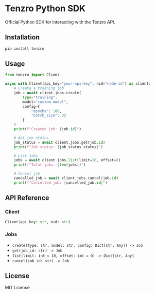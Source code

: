 # Tenzro Python SDK

Official Python SDK for interacting with the Tenzro API.

## Installation

```bash
pip install tenzro
```

## Usage

```python
from tenzro import Client

async with Client(api_key="your-api-key", nid="node-id") as client:
    # Create a training job
    job = await client.jobs.create(
        type="training",
        model="custom-model",
        config={
            "epochs": 100,
            "batch_size": 32
        }
    )
    print(f"Created job: {job.id}")

    # Get job status
    job_status = await client.jobs.get(job.id)
    print(f"Job status: {job_status.status}")

    # List jobs
    jobs = await client.jobs.list(limit=10, offset=0)
    print(f"Total jobs: {len(jobs)}")

    # Cancel job
    cancelled_job = await client.jobs.cancel(job.id)
    print(f"Cancelled job: {cancelled_job.id}")
```

## API Reference

### Client

```python
Client(api_key: str, nid: str)
```

### Jobs

- `create(type: str, model: str, config: Dict[str, Any]) -> Job`
- `get(job_id: str) -> Job`
- `list(limit: int = 10, offset: int = 0) -> Dict[str, Any]`
- `cancel(job_id: str) -> Job`

## License

MIT License